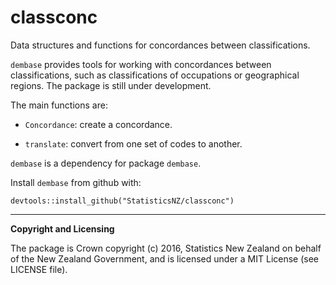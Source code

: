 
# classconc

Data structures and functions for concordances between classifications.

`dembase` provides tools for working with concordances between classifications, such as classifications of occupations or geographical regions.  The package is still under development.

The main functions are:

* `Concordance`: create a concordance.

* `translate`: convert from one set of codes to another.


`dembase` is a dependency for package `dembase`.

Install `dembase` from github with:
```{r, echo = FALSE}
devtools::install_github("StatisticsNZ/classconc")
```

---
__Copyright and Licensing__

The package is Crown copyright (c) 2016, Statistics New Zealand on behalf of the New Zealand Government, and is licensed under a MIT License (see LICENSE file).
